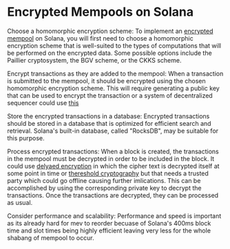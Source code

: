 # Encrypted Mempools on Solana

Choose a homomorphic encryption scheme: To implement an [encrypted mempool](https://www.youtube.com/watch?v=fHDjgFcha0M&list=WL&index=1)  on Solana, you will first need to choose a homomorphic encryption scheme that is well-suited to the types of computations that will be performed on the encrypted data. Some possible options include the Paillier cryptosystem, the BGV scheme, or the CKKS scheme.

Encrypt transactions as they are added to the mempool: When a transaction is submitted to the mempool, it should be encrypted using the chosen homomorphic encryption scheme. This will require generating a public key that can be used to encrypt the transaction or a system of decentralized sequencer could use [this](https://0x0000.app/2023/01/22/solana-accounts-db.html) 

Store the encrypted transactions in a database: Encrypted transactions should be stored in a database that is optimized for efficient search and retrieval. Solana's built-in database, called "RocksDB", may be suitable for this purpose.

Process encrypted transactions: When a block is created, the transactions in the mempool must be decrypted in order to be included in the block. It could use [delyaed encryption](https://eprint.iacr.org/2020/638.pdf) in which the cipher text is decrypted itself at some point in time or [thereshold cryptography](https://en.wikipedia.org/wiki/Threshold_cryptosystem) but that needs a trusted party which could go offline causing further imlications. This can be accomplished by using the corresponding private key to decrypt the transactions. Once the transactions are decrypted, they can be processed as usual.

Consider performance and scalability: Performance and speed is important as its already hard for mev to reorder becuase of Solana's 400ms block time and slot times being highly efficient leaving very less for the whole shabang of mempool to occur.


